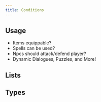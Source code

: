 ```yaml
---
title: Conditions
---
```



## Usage
* Items equippable?
* Spells can be used?
* Npcs should attack/defend player?
* Dynamic Dialogues, Puzzles, and More!

## Lists


## Types